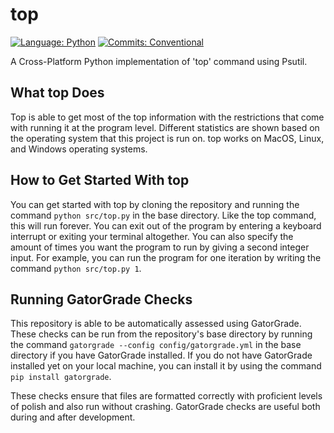 # top

[![Language: Python](https://img.shields.io/badge/Language-Python-blue.svg)](https://www.python.org/)
[![Commits: Conventional](https://img.shields.io/badge/Commits-Conventional-blue.svg)](https://www.conventionalcommits.org/en/v1.0.0/)

A Cross-Platform Python implementation of 'top' command using Psutil.

## What top Does

Top is able to get most of the top information with the
restrictions that come with running it at the program level.
Different statistics are shown based on
the operating system that this project is run on.
top works on MacOS, Linux, and Windows operating systems.

## How to Get Started With top

You can get started with top by cloning the repository and running the command
``` python src/top.py ``` in the base directory.
Like the top command, this will run forever.
You can exit out of the program by entering a keyboard
interrupt or exiting your terminal altogether.
You can also specify the amount of times you want the program
to run by giving a second integer input.
For example, you can run the program for one iteration
by writing the command ```python src/top.py 1```.

## Running GatorGrade Checks

This repository is able to be automatically assessed using GatorGrade.
These checks can be run from the repository's base directory by running the command
```gatorgrade --config config/gatorgrade.yml```
in the base directory if you have GatorGrade installed.
If you do not have GatorGrade installed yet on your local machine,
you can install it by using the command ```pip install gatorgrade```.

These checks ensure that files are formatted correctly
with proficient levels of polish and also run without crashing.
GatorGrade checks are  useful both during and after development.
